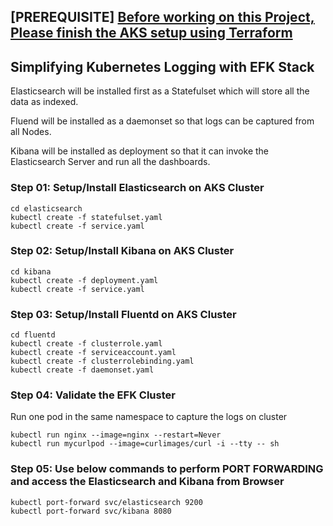 ## [PREREQUISITE] [Before working on this Project, Please finish the AKS setup using Terraform](https://github.com/tanvir0102/devops-engineering-learn-build-share/tree/main/aks-iac-azure-using-terraform)
## Simplifying Kubernetes Logging with EFK Stack
Elasticsearch will be installed first as a Statefulset which will store all the data as indexed.

Fluend will be installed as a daemonset so that logs can be captured from all Nodes. 

Kibana will be installed as deployment so that it can invoke the Elasticsearch Server and run all the dashboards.

### Step 01: Setup/Install Elasticsearch on AKS Cluster
```shell
cd elasticsearch
kubectl create -f statefulset.yaml
kubectl create -f service.yaml
```

### Step 02: Setup/Install Kibana on AKS Cluster
```shell
cd kibana
kubectl create -f deployment.yaml
kubectl create -f service.yaml
```

### Step 03: Setup/Install Fluentd on AKS Cluster
```shell
cd fluentd
kubectl create -f clusterrole.yaml
kubectl create -f serviceaccount.yaml
kubectl create -f clusterrolebinding.yaml
kubectl create -f daemonset.yaml
```

### Step 04: Validate the EFK Cluster
Run one pod in the same namespace to capture the logs on cluster
```shell
kubectl run nginx --image=nginx --restart=Never
kubectl run mycurlpod --image=curlimages/curl -i --tty -- sh
```

### Step 05: Use below commands to perform PORT FORWARDING and access the Elasticsearch and Kibana from Browser
```shell
kubectl port-forward svc/elasticsearch 9200
kubectl port-forward svc/kibana 8080
